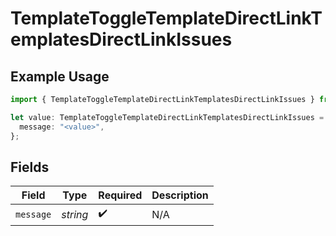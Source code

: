 # TemplateToggleTemplateDirectLinkTemplatesDirectLinkIssues

## Example Usage

```typescript
import { TemplateToggleTemplateDirectLinkTemplatesDirectLinkIssues } from "@documenso/sdk-typescript/models/errors";

let value: TemplateToggleTemplateDirectLinkTemplatesDirectLinkIssues = {
  message: "<value>",
};
```

## Fields

| Field              | Type               | Required           | Description        |
| ------------------ | ------------------ | ------------------ | ------------------ |
| `message`          | *string*           | :heavy_check_mark: | N/A                |